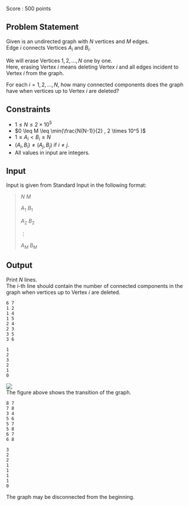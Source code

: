 Score : $500$ points

## Problem Statement

Given is an undirected graph with $N$ vertices and $M$ edges.<br>
Edge $i$ connects Vertices $A_i$ and $B_i$.

We will erase Vertices $1, 2, \ldots, N$ one by one.<br>
Here, erasing Vertex $i$ means deleting Vertex $i$ and all edges incident to Vertex $i$ from the graph.

For each $i=1, 2, \ldots, N$, how many connected components does the graph have when vertices up to Vertex $i$ are deleted?

## Constraints

- $1 \leq N \leq 2 \times 10^5$
- $0 \leq M \leq \min(\frac{N(N-1)}{2} , 2 \times 10^5 )$
- $1 \leq A_i \lt B_i \leq N$
- $(A_i,B_i) \neq (A_j,B_j)$ if $i \neq j$.
- All values in input are integers.

## Input

Input is given from Standard Input in the following format:

> $N$ $M$
> 
> $A_1$ $B_1$
> 
> $A_2$ $B_2$
> 
> $\vdots$
> 
> $A_M$ $B_M$

## Output

Print $N$ lines.<br>
The $i$-th line should contain the number of connected components in the graph when vertices up to Vertex $i$ are deleted.

```input1
6 7
1 2
1 4
1 5
2 4
2 3
3 5
3 6
```

```output1
1
2
3
2
1
0
```

![](https://img.atcoder.jp/ghi/3320212a9093132a80105bf02feeb195.png)<br>
The figure above shows the transition of the graph.

```input2
8 7
7 8
3 4
5 6
5 7
5 8
6 7
6 8
```

```output2
3
2
2
1
1
1
1
0
```

The graph may be disconnected from the beginning.